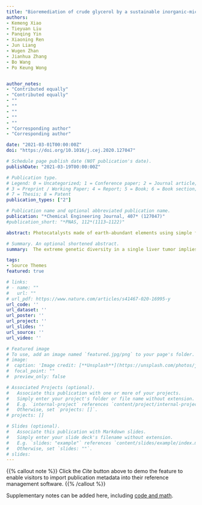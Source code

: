 ```yaml
---
title: "Bioremediation of crude glycerol by a sustainable inorganic-microbe hybrid system"
authors:
- Kemeng Xiao
- Tieyuan Liu
- Panqing Yin
- Xiaoning Ren
- Jun Liang
- Wugen Zhan
- Jianhua Zhang
- Bo Wang
- Po Keung Wong


author_notes:
- "Contributed equally"
- "Contributed equally"
- ""
- ""
- ""
- ""
- ""
- "Corresponding author"
- "Corresponding author"

date: "2021-03-01T00:00:00Z"
doi: "https://doi.org/10.1016/j.cej.2020.127047"

# Schedule page publish date (NOT publication's date).
publishDate: "2021-03-19T00:00:00Z"

# Publication type.
# Legend: 0 = Uncategorized; 1 = Conference paper; 2 = Journal article;
# 3 = Preprint / Working Paper; 4 = Report; 5 = Book; 6 = Book section;
# 7 = Thesis; 8 = Patent
publication_types: ["2"]

# Publication name and optional abbreviated publication name.
publication: "*Chemical Engineering Journal, 407* (127047)"
#publication_short: "*PNAS, 112*(1113–1122)"

abstract: Photocatalysts made of earth-abundant elements using simple fabrication methods are highly desirable for bacterial inactivation in practical applications. This study proved that the carbon-based g-C3N4 could act as an effective antagonist to the ubiquitous plant-pathogen Rhizobium radiobacter with good photostability and reusability under visible light. The applying of g-C3N4 efficiently improved the survivability of tobacco seedlings under the stress of R. radiobacter and showed no adverse effect on tobacco growth compared with the common metal-based TiO2 and CdS photocatalysts. The systematic mechanism studies revealed that the photoinduced reactive species (RSs) were strongly involved in the photocatalytic bacterial inactivation process, with an effectiveness of h+ >radical dotO2− >radical dotOH > H2O2 > e− > 1O2. The direct contact between g-C3N4 and bacterial cells was also essential for the effective bacterial inactivation. Although bacterial self-protection system (SOD and CAT enzymes) functioned in the initial period, the accumulated RSs damaged cell membrane structure as well as membrane-associated respiration and ATP synthesis ability, finally leading to the leakage of cellular building blocks (K+, TOC, DNA and RNA) and irreversible cell death. This study illustrated that the g-C3N4 could be used as an ideal photocatalytic bactericide towards agriculture application to improve the plant resistance to pathogens with good biocompatibility and low-cost.

# Summary. An optional shortened abstract.
summary:  The extreme genetic diversity in a single liver tumor implies clonal evolution under the non-Darwinian mode.

tags:
- Source Themes
featured: true

# links:
# - name: ""
#   url: ""
# url_pdf: https://www.nature.com/articles/s41467-020-16995-y
url_code: ''
url_dataset: ''
url_poster: ''
url_project: ''
url_slides: ''
url_source: ''
url_video: ''

# Featured image
# To use, add an image named `featured.jpg/png` to your page's folder. 
# image:
#  caption: 'Image credit: [**Unsplash**](https://unsplash.com/photos/jdD8gXaTZsc)'
#  focal_point: ""
#  preview_only: false

# Associated Projects (optional).
#   Associate this publication with one or more of your projects.
#   Simply enter your project's folder or file name without extension.
#   E.g. `internal-project` references `content/project/internal-project/index.md`.
#   Otherwise, set `projects: []`.
# projects: []

# Slides (optional).
#   Associate this publication with Markdown slides.
#   Simply enter your slide deck's filename without extension.
#   E.g. `slides: "example"` references `content/slides/example/index.md`.
#   Otherwise, set `slides: ""`.
# slides:
---
```


{{% callout note %}}
Click the *Cite* button above to demo the feature to enable visitors to import publication metadata into their reference management software.
{{% /callout %}}

Supplementary notes can be added here, including [code and math](https://sourcethemes.com/academic/docs/writing-markdown-latex/).
